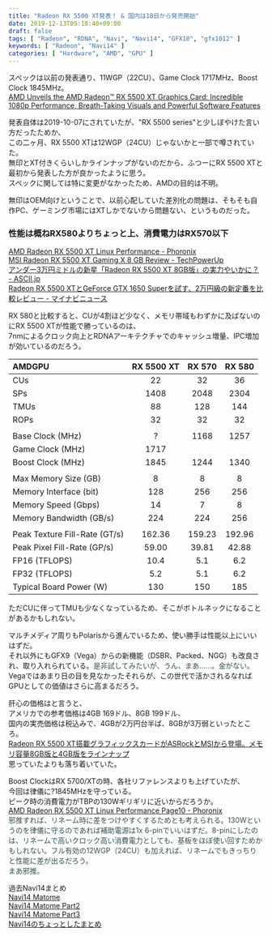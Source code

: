 ```yaml
---
title: "Radeon RX 5500 XT発表！ & 国内は18日から発売開始"
date: 2019-12-13T05:18:40+09:00
draft: false
tags: [ "Radeon", "RDNA", "Navi", "Navi14", "GFX10", "gfx1012" ]
keywords: [ "Radeon", "Navi14" ]
categories: [ "Hardware", "AMD", "GPU" ]
---
```


スペックは以前の発表通り、11WGP（22CU）、Game Clock 1717MHz、Boost Clock 1845MHz。  
[AMD Unveils the AMD Radeon™ RX 5500 XT Graphics Card: Incredible 1080p Performance, Breath-Taking Visuals and Powerful Software Features](https://www.amd.com/en/press-releases/2019-12-12-amd-unveils-the-amd-radeon-rx-5500-xt-graphics-card-incredible-1080p)  

発表自体は2019-10-07にされていたが、"RX 5500 series"と少しぼやけた言い方だったためか、  
この二ヶ月、RX 5500 XTは12WGP（24CU）じゃないかと一部で噂されていた。  
無印とXT付きくらいしかラインナップがないのだから、ふつーにRX 5500 XTと最初から発表した方が良かったように思う。  
スペックに関しては特に変更がなかったため、AMDの目的は不明。  

無印はOEM向けということで、以前心配していた差別化の問題は、そもそも自作PC、ゲーミング市場にはXTしかでないから問題ない、というものだった。  

### 性能は概ねRX580よりちょっと上、消費電力はRX570以下
[AMD Radeon RX 5500 XT Linux Performance - Phoronix](https://www.phoronix.com/scan.php?page=article&item=amd-rx5500xt-linux)  
[MSI Radeon RX 5500 XT Gaming X 8 GB Review - TechPowerUp](https://www.techpowerup.com/review/msi-radeon-rx-5500-xt-gaming-x-8-gb/)  
[アンダー3万円ミドルの新星「Radeon RX 5500 XT 8GB版」の実力やいかに？ - ASCII.jp](https://ascii.jp/elem/000/001/993/1993096/)  
[Radeon RX 5500 XTとGeForce GTX 1650 Superを試す、2万円級の新定番を比較レビュー  - マイナビニュース](https://news.mynavi.jp/article/20191212-938753/)  

RX 580と比較すると、CUが4割ほど少なく、メモリ帯域もわずかに及ばないのにRX 5500 XTが性能で勝っているのは、  
7nmによるクロック向上とRDNAアーキテクチャでのキャッシュ増量、IPC増加が効いているのだろう。  

| AMDGPU | RX 5500 XT | RX 570 | RX 580 |
| :--- | :---: | :---: | :---: |
| CUs | 22 | 32 | 36 |
| SPs | 1408 | 2048 | 2304 |
| TMUs | 88 | 128 | 144 |
| ROPs | 32 | 32 | 32 |
||
| Base Clock (MHz) | ? | 1168 | 1257 |
| Game Clock (MHz) | 1717 | | |
| Boost Clock (MHz) | 1845 | 1244 | 1340 |
||
| Max Memory Size (GB) | 8 | 8 | 8 |
| Memory Interface (bit) | 128 | 256 | 256 |
| Memory Speed (Gbps) | 14 | 7 | 8 |
| Memory Bandwidth (GB/s) | 224 | 224 | 256 |
||
| Peak Texture Fill-Rate (GT/s) | 162.36 | 159.23 | 192.96 |
| Peak Pixel Fill-Rate (GP/s) | 59.00 | 39.81 | 42.88 |
| FP16 (TFLOPS) | 10.4 | 5.1 | 6.2 |
| FP32 (TFLOPS) | 5.2 | 5.1 | 6.2 |
| Typical Board Power (W) | 130 | 150 | 185 |
 
ただCUに伴ってTMUも少なくなっているため、そこがボトルネックになることがあるかもしれない。  

マルチメディア周りもPolarisから進んでいるため、使い勝手は性能以上にいいはずだ。  
それ以外にもGFX9（Vega）からの新機能（DSBR、Packed、NGG）も改良され、取り入れられている。<span style="color:darkslategray">是非試してみたいが、うん、まあ……。金がない。</span>  
Vegaではあまり日の目を見なかったそれらが、この世代で活かされるなればGPUとしての価値はさらに高まるだろう。  

肝心の価格はと言うと、  
アメリカでの参考価格は4GB 169ドル、8GB 199ドル、  
国内の実売価格は税込みで、4GBが2万円台半ば、8GBが3万弱といったところ。  
[Radeon RX 5500 XT搭載グラフィックスカードがASRockとMSIから登場。メモリ容量8GB版と4GB版をラインナップ](https://www.4gamer.net/games/337/G033715/20191212130/)  
思っていたよりも落ち着いていた。  

Boost ClockはRX 5700/XTの時、各社リファレンスよりも上げていたが、  
今回は律儀に?1845MHzを守っている。  
ピーク時の消費電力がTBPの130Wギリギリに近いからだろうか。  
[AMD Radeon RX 5500 XT Linux Performance Page10 - Phoronix](https://www.phoronix.com/scan.php?page=article&item=amd-rx5500xt-linux&num=10)  
<span style="color:darkslategray">邪推すれば、リネーム時に差をつけやすくするためとも考えられる。130Wというのを律儀に守るのであれば補助電源は1x 6-pinでいいはずだ。8-pinにしたのは、リネームで高いクロック高い消費電力としても、基板をほぼ使い回すためかもしれない。フル有効の12WGP（24CU）も加えれば、リネームでもきっちりと性能に差が出るだろう。  
まあ邪推。</span>

過去Navi14まとめ  
[Navi14 Matome](/posts/2019/11/04/navi14-matome/)  
[Navi14 Matome Part2](/posts/2019/11/13/navi14-matome-part2/)  
[Navi14 Matome Part3](/posts/2019/11/14/navi14-matome-part3/)  
[Navi14のちょっとしたまとめ](/posts/2019/12/06/navi14-a-little-matome/)  
